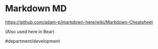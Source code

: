 # Markdown MD
https://github.com/adam-p/markdown-here/wiki/Markdown-Cheatsheet

(Also used here in Bear)

#department/development